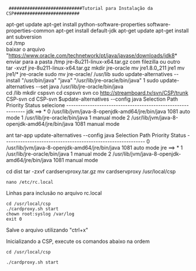      ############################Tutorial para Instalação da CSP######################### 
  apt-get update
  apt-get install python-software-properties software-properties-common
  apt-get install default-jdk
  apt-get update
	apt-get install ant subversion        
  cd /tmp        
  baixar o arquivo "https://www.oracle.com/technetwork/pt/java/javase/downloads/jdk8*
  enviar para a pasta /tmp jre-8u211-linux-x64.tar.gz com filezilla ou outro        
  tar -xvzf jre-8u211-linux-x64.tar.gz
  mkdir jre-oracle
  mv jre1.8.0_211  jre1
  mv jre1/* jre-oracle
  sudo mv jre-oracle/ /usr/lib
  sudo update-alternatives --install "/usr/bin/java" "java" "/usr/lib/jre-oracle/bin/java" 1
  sudo update-alternatives --set java /usr/lib/jre-oracle/bin/java        
  cd /lib
	mkdir cspsvn
	cd cspsvn
	svn co http://streamboard.tv/svn/CSP/trunk CSP-svn
	cd CSP-svn
  $update-alternatives --config java
          Selection   Path                                            Priority   Status
 selecione             ------------------------------------------------------------
    jdk ==> * 0       /usr/lib/jvm/java-8-openjdk-amd64/jre/bin/java   1081      auto mode
              1       /usr/lib/jre-oracle/bin/java                     1         manual mode
              2       /usr/lib/jvm/java-8-openjdk-amd64/jre/bin/java   1081      manual mode 
	
  ant tar-app
        update-alternatives --config java
              Selection    Path                                            Priority   Status
              ------------------------------------------------------------
              0            /usr/lib/jvm/java-8-openjdk-amd64/jre/bin/java   1081      auto mode
    jre ==> * 1            /usr/lib/jre-oracle/bin/java                     1         manual mode
              2            /usr/lib/jvm/java-8-openjdk-amd64/jre/bin/java   1081      manual mode        

  cd dist
	tar -zxvf cardservproxy.tar.gz
	mv cardservproxy /usr/local/csp
	

	nano /etc/rc.local
	
 Linhas para inclusão no arquivo rc.local	

	cd /usr/local/csp
	./cardproxy.sh start
	chown root:syslog /var/log
	exit 0
	
 Salve o arquivo utilizando "ctrl+x"

Inicializando a CSP, execute os comandos abaixo na ordem

	cd /usr/local/csp
       
	./cardproxy.sh start
